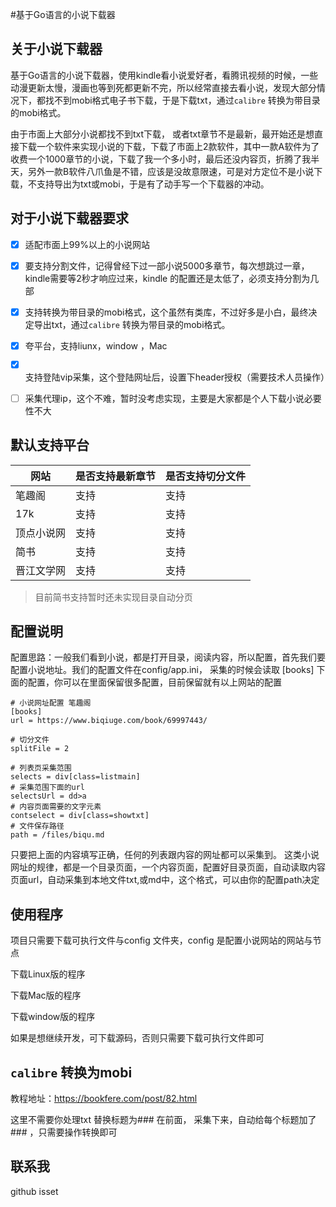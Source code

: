 #基于Go语言的小说下载器


## 关于小说下载器
基于Go语言的小说下载器，使用kindle看小说爱好者，看腾讯视频的时候，一些动漫更新太慢，漫画也等到死都更新不完，所以经常直接去看小说，发现大部分情况下，都找不到mobi格式电子书下载，于是下载txt，通过`calibre` 转换为带目录的mobi格式。

由于市面上大部分小说都找不到txt下载， 或者txt章节不是最新，最开始还是想直接下载一个软件来实现小说的下载，下载了市面上2款软件，其中一款A软件为了收费一个1000章节的小说，下载了我一个多小时，最后还没内容页，折腾了我半天，另外一款B软件八爪鱼是不错，应该是没故意限速，可是对方定位不是小说下载，不支持导出为txt或mobi，于是有了动手写一个下载器的冲动。




## 对于小说下载器要求

- [x] 适配市面上99%以上的小说网站
- [x] 要支持分割文件，记得曾经下过一部小说5000多章节，每次想跳过一章，kindle需要等2秒才响应过来，kindle 的配置还是太低了，必须支持分割为几部
- [x] 支持转换为带目录的mobi格式，这个虽然有类库，不过好多是小白，最终决定导出txt，通过`calibre` 转换为带目录的mobi格式。
- [x] 夸平台，支持liunx，window ，Mac
- [x] 支持登陆vip采集，这个登陆网址后，设置下header授权（需要技术人员操作）
- [ ] 采集代理ip，这个不难，暂时没考虑实现，主要是大家都是个人下载小说必要性不大





## 默认支持平台

| 网站       | 是否支持最新章节 | 是否支持切分文件 |
| ---------- | ---------------- | ---------------- |
| 笔趣阁     | 支持             | 支持             |
| 17k        | 支持             | 支持             |
| 顶点小说网 | 支持             | 支持             |
| 简书       | 支持             | 支持             |
| 晋江文学网 | 支持             | 支持             |

> 目前简书支持暂时还未实现目录自动分页



## 配置说明

配置思路：一般我们看到小说，都是打开目录，阅读内容，所以配置，首先我们要配置小说地址。我们的配置文件在config/app.ini， 采集的时候会读取 [books] 下面的配置，你可以在里面保留很多配置，目前保留就有以上网站的配置

```
# 小说网址配置 笔趣阁
[books]
url = https://www.biqiuge.com/book/69997443/

# 切分文件
splitFile = 2

# 列表页采集范围
selects = div[class=listmain]
# 采集范围下面的url
selectsUrl = dd>a
# 内容页面需要的文字元素
contselect = div[class=showtxt]
# 文件保存路径
path = /files/biqu.md
```

只要把上面的内容填写正确，任何的列表跟内容的网址都可以采集到。 这类小说网址的规律，都是一个目录页面，一个内容页面，配置好目录页面，自动读取内容页面url，自动采集到本地文件txt,或md中，这个格式，可以由你的配置path决定





## 使用程序

项目只需要下载可执行文件与config 文件夹，config 是配置小说网站的网站与节点

下载Linux版的程序

下载Mac版的程序

下载window版的程序

如果是想继续开发，可下载源码，否则只需要下载可执行文件即可



## `calibre` 转换为mobi

教程地址：https://bookfere.com/post/82.html

这里不需要你处理txt 替换标题为### 在前面， 采集下来，自动给每个标题加了### ，只需要操作转换即可



## 联系我
github isset